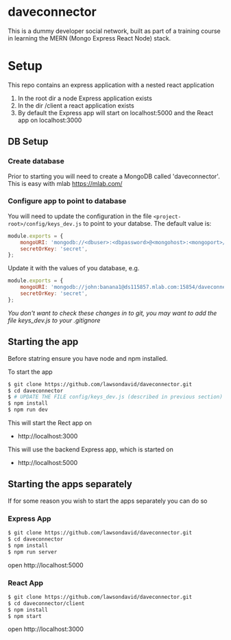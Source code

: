 # daveconnector
This is a dummy developer social network, built as part of a training course in learning the MERN (Mongo Express React Node) stack.

# Setup
This repo contains an express application with a nested react application

1. In the root dir a node Express application exists
2. In the dir /client a react application exists
3. By default the Express app will start on localhost:5000 and the React app on localhost:3000

## DB Setup

### Create database
Prior to starting you will need to create a MongoDB called 'daveconnector'. This is easy with mlab https://mlab.com/

### Configure app to point to database
You will need to update the configuration in the file `<project-root>/config/keys_dev.js` to point to your databse.
The default value is:

```javascript
module.exports = {
    mongoURI: 'mongodb://<dbuser>:<dbpassword>@<mongohost>:<mongoport>/daveconnector',
    secretOrKey: 'secret',
};
```
Update it with the values of you database, e.g.
```javascript
module.exports = {
    mongoURI: 'mongodb://john:banana1@ds115857.mlab.com:15854/daveconnector',
    secretOrKey: 'secret',
};
```
*You don't want to check these changes in to git, you may want to add the file keys_dev.js to your .gitignore*

## Starting the app
Before statring ensure you have node and npm installed. 

To start the app 

```bash
$ git clone https://github.com/lawsondavid/daveconnector.git
$ cd daveconnector
$ # UPDATE THE FILE config/keys_dev.js (described in previous section)
$ npm install 
$ npm run dev
```

This will start the Rect app on 

* http://localhost:3000

This will use the backend Express app, which is started on 

* http://localhost:5000

## Starting the apps separately

If for some reason you wish to start the apps separately you can do so

### Express App

```bash
$ git clone https://github.com/lawsondavid/daveconnector.git
$ cd daveconnector
$ npm install 
$ npm run server
```
open http://localhost:5000

### React App

```bash
$ git clone https://github.com/lawsondavid/daveconnector.git
$ cd daveconnector/client
$ npm install 
$ npm start
```
open http://localhost:3000


